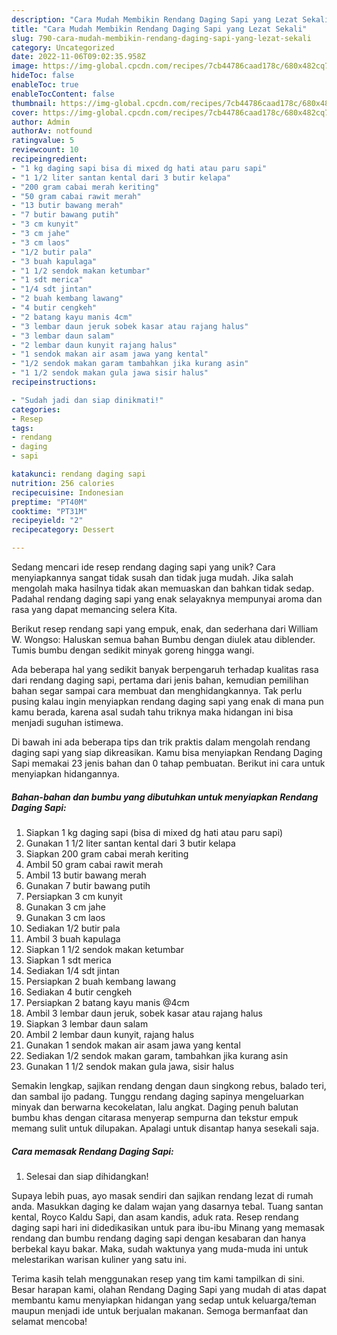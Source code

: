 ```yaml
---
description: "Cara Mudah Membikin Rendang Daging Sapi yang Lezat Sekali"
title: "Cara Mudah Membikin Rendang Daging Sapi yang Lezat Sekali"
slug: 790-cara-mudah-membikin-rendang-daging-sapi-yang-lezat-sekali
category: Uncategorized
date: 2022-11-06T09:02:35.958Z
image: https://img-global.cpcdn.com/recipes/7cb44786caad178c/680x482cq70/rendang-daging-sapi-foto-resep-utama.jpg
hideToc: false
enableToc: true
enableTocContent: false
thumbnail: https://img-global.cpcdn.com/recipes/7cb44786caad178c/680x482cq70/rendang-daging-sapi-foto-resep-utama.jpg
cover: https://img-global.cpcdn.com/recipes/7cb44786caad178c/680x482cq70/rendang-daging-sapi-foto-resep-utama.jpg
author: Admin
authorAv: notfound
ratingvalue: 5
reviewcount: 10
recipeingredient:
- "1 kg daging sapi bisa di mixed dg hati atau paru sapi"
- "1 1/2 liter santan kental dari 3 butir kelapa"
- "200 gram cabai merah keriting"
- "50 gram cabai rawit merah"
- "13 butir bawang merah"
- "7 butir bawang putih"
- "3 cm kunyit"
- "3 cm jahe"
- "3 cm laos"
- "1/2 butir pala"
- "3 buah kapulaga"
- "1 1/2 sendok makan ketumbar"
- "1 sdt merica"
- "1/4 sdt jintan"
- "2 buah kembang lawang"
- "4 butir cengkeh"
- "2 batang kayu manis 4cm"
- "3 lembar daun jeruk sobek kasar atau rajang halus"
- "3 lembar daun salam"
- "2 lembar daun kunyit rajang halus"
- "1 sendok makan air asam jawa yang kental"
- "1/2 sendok makan garam tambahkan jika kurang asin"
- "1 1/2 sendok makan gula jawa sisir halus"
recipeinstructions:

- "Sudah jadi dan siap dinikmati!"
categories:
- Resep
tags:
- rendang
- daging
- sapi

katakunci: rendang daging sapi 
nutrition: 256 calories
recipecuisine: Indonesian
preptime: "PT40M"
cooktime: "PT31M"
recipeyield: "2"
recipecategory: Dessert

---
```





Sedang mencari ide resep rendang daging sapi yang unik? Cara menyiapkannya sangat tidak susah dan tidak juga mudah. Jika salah mengolah maka hasilnya tidak akan memuaskan dan bahkan tidak sedap. Padahal rendang daging sapi yang enak selayaknya mempunyai aroma dan rasa yang dapat memancing selera Kita.





Berikut resep rendang sapi yang empuk, enak, dan sederhana dari William W. Wongso: Haluskan semua bahan Bumbu dengan diulek atau diblender. Tumis bumbu dengan sedikit minyak goreng hingga wangi.

Ada beberapa hal yang sedikit banyak berpengaruh terhadap kualitas rasa dari rendang daging sapi, pertama dari jenis bahan, kemudian pemilihan bahan segar sampai cara membuat dan menghidangkannya. Tak perlu pusing kalau ingin menyiapkan rendang daging sapi yang enak di mana pun kamu berada, karena asal sudah tahu triknya maka hidangan ini bisa menjadi suguhan istimewa.






Di bawah ini ada beberapa tips dan trik praktis dalam mengolah rendang daging sapi yang siap dikreasikan. Kamu bisa menyiapkan Rendang Daging Sapi memakai 23 jenis bahan dan 0 tahap pembuatan. Berikut ini cara untuk menyiapkan hidangannya.

<!--inarticleads1-->

##### Bahan-bahan dan bumbu yang dibutuhkan untuk menyiapkan Rendang Daging Sapi:

1. Siapkan 1 kg daging sapi (bisa di mixed dg hati atau paru sapi)
1. Gunakan 1 1/2 liter santan kental dari 3 butir kelapa
1. Siapkan 200 gram cabai merah keriting
1. Ambil 50 gram cabai rawit merah
1. Ambil 13 butir bawang merah
1. Gunakan 7 butir bawang putih
1. Persiapkan 3 cm kunyit
1. Gunakan 3 cm jahe
1. Gunakan 3 cm laos
1. Sediakan 1/2 butir pala
1. Ambil 3 buah kapulaga
1. Siapkan 1 1/2 sendok makan ketumbar
1. Siapkan 1 sdt merica
1. Sediakan 1/4 sdt jintan
1. Persiapkan 2 buah kembang lawang
1. Sediakan 4 butir cengkeh
1. Persiapkan 2 batang kayu manis @4cm
1. Ambil 3 lembar daun jeruk, sobek kasar atau rajang halus
1. Siapkan 3 lembar daun salam
1. Ambil 2 lembar daun kunyit, rajang halus
1. Gunakan 1 sendok makan air asam jawa yang kental
1. Sediakan 1/2 sendok makan garam, tambahkan jika kurang asin
1. Gunakan 1 1/2 sendok makan gula jawa, sisir halus


Semakin lengkap, sajikan rendang dengan daun singkong rebus, balado teri, dan sambal ijo padang. Tunggu rendang daging sapinya mengeluarkan minyak dan berwarna kecokelatan, lalu angkat. Daging penuh balutan bumbu khas dengan citarasa menyerap sempurna dan tekstur empuk memang sulit untuk dilupakan. Apalagi untuk disantap hanya sesekali saja. 

<!--inarticleads2-->

##### Cara memasak Rendang Daging Sapi:


1. Selesai dan siap dihidangkan!

Supaya lebih puas, ayo masak sendiri dan sajikan rendang lezat di rumah anda. Masukkan daging ke dalam wajan yang dasarnya tebal. Tuang santan kental, Royco Kaldu Sapi, dan asam kandis, aduk rata. Resep rendang daging sapi hari ini didedikasikan untuk para ibu-ibu Minang yang memasak rendang dan bumbu rendang daging sapi dengan kesabaran dan hanya berbekal kayu bakar. Maka, sudah waktunya yang muda-muda ini untuk melestarikan warisan kuliner yang satu ini. 

Terima kasih telah menggunakan resep yang tim kami tampilkan di sini. Besar harapan kami, olahan Rendang Daging Sapi yang mudah di atas dapat membantu kamu menyiapkan hidangan yang sedap untuk keluarga/teman maupun menjadi ide untuk berjualan makanan. Semoga bermanfaat dan selamat mencoba!
